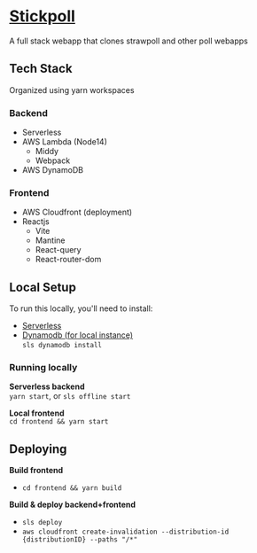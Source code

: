 # [Stickpoll](https://d2ysacn0svi6t1.cloudfront.net/)

A full stack webapp that clones strawpoll and other poll webapps

## Tech Stack

Organized using yarn workspaces

### Backend

- Serverless
- AWS Lambda (Node14)
  - Middy
  - Webpack
- AWS DynamoDB

### Frontend

- AWS Cloudfront (deployment)
- Reactjs
  - Vite
  - Mantine
  - React-query
  - React-router-dom

## Local Setup

To run this locally, you'll need to install:

- [Serverless](https://www.serverless.com/)
- [Dynamodb (for local instance)](https://www.serverless.com/plugins/serverless-dynamodb-local)  
  `sls dynamodb install`

### Running locally

**Serverless backend**  
`yarn start`, or `sls offline start`

**Local frontend**  
`cd frontend && yarn start`

## Deploying

**Build frontend**

- `cd frontend && yarn build`

**Build & deploy backend+frontend**

- `sls deploy`
- `aws cloudfront create-invalidation --distribution-id {distributionID} --paths "/*"`
